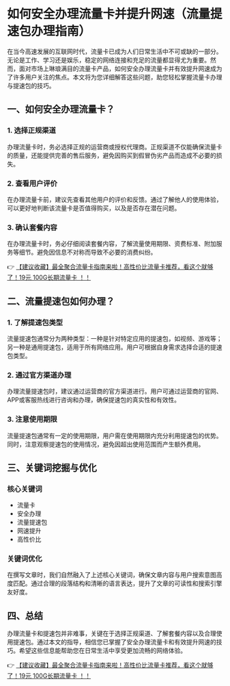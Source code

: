 # 如何安全办理流量卡并提升网速（流量提速包办理指南）

在当今高速发展的互联网时代，流量卡已成为人们日常生活中不可或缺的一部分。无论是工作、学习还是娱乐，稳定的网络连接和充足的流量都显得尤为重要。然而，面对市场上琳琅满目的流量卡产品，如何安全办理流量卡并有效提升网速成为了许多用户关注的焦点。本文将为您详细解答这些问题，助您轻松掌握流量卡办理与提速包的技巧。

## 一、如何安全办理流量卡？

### 1. 选择正规渠道
办理流量卡时，务必选择正规的运营商或授权代理商。正规渠道不仅能确保流量卡的质量，还能提供完善的售后服务，避免因购买到假冒伪劣产品而造成不必要的损失。

### 2. 查看用户评价
在办理流量卡前，建议先查看其他用户的评价和反馈。通过了解他人的使用体验，可以更好地判断该流量卡是否值得购买，以及是否存在潜在问题。

### 3. 确认套餐内容
在办理流量卡时，务必仔细阅读套餐内容，了解流量使用期限、资费标准、附加服务等细节。避免因信息不对称而导致不必要的消费纠纷。

👉 [【建议收藏】最全聚合流量卡指南来啦！高性价比流量卡推荐，看这个就够了！19元 100G长期流量卡 ！！](https://bit.ly/Liuliangka)

## 二、流量提速包如何办理？

### 1. 了解提速包类型
流量提速包通常分为两种类型：一种是针对特定应用的提速包，如视频、游戏等；另一种是通用提速包，适用于所有网络应用。用户可根据自身需求选择合适的提速包类型。

### 2. 通过官方渠道办理
办理流量提速包时，建议通过运营商的官方渠道进行。用户可通过运营商的官网、APP或客服热线进行咨询和办理，确保提速包的真实性和有效性。

### 3. 注意使用期限
流量提速包通常有一定的使用期限，用户需在使用期限内充分利用提速包的优势。同时，注意观察提速包的使用情况，避免因超出使用范围而产生额外费用。

## 三、关键词挖掘与优化

### 核心关键词
- 流量卡
- 安全办理
- 流量提速包
- 网速提升
- 高性价比

### 关键词优化
在撰写文章时，我们自然融入了上述核心关键词，确保文章内容与用户搜索意图高度匹配。通过合理的段落结构和清晰的语言表达，提升了文章的可读性和搜索引擎友好度。

## 四、总结

办理流量卡和提速包并非难事，关键在于选择正规渠道、了解套餐内容以及合理使用提速包。通过本文的指导，相信您已掌握了安全办理流量卡和有效提升网速的技巧。希望这些信息能帮助您在日常生活中享受更加流畅的网络体验。

👉 [【建议收藏】最全聚合流量卡指南来啦！高性价比流量卡推荐，看这个就够了！19元 100G长期流量卡 ！！](https://bit.ly/Liuliangka)